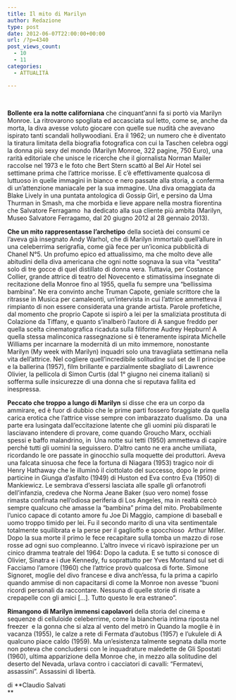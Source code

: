 ```yaml
---
title: Il mito di Marilyn
author: Redazione
type: post
date: 2012-06-07T22:00:00+00:00
url: /?p=4340
post_views_count:
  - 10
  - 11
categories:
  - ATTUALITÀ

---
```

&nbsp;

**Bollente era la notte californiana** che cinquant&rsquo;anni fa si port&ograve; via Marilyn Monroe. La ritrovarono spogliata ed accasciata sul letto, come se, anche da morta, la diva avesse voluto giocare con quelle sue nudit&agrave; che avevano ispirato tanti scandali hollywoodiani. Era il 1962; un numero che &egrave; diventato la tiratura limitata della biografia fotografica con cui la Taschen celebra oggi la donna pi&ugrave; sexy del mondo (Marilyn Monroe, 322 pagine, 750 Euro), una rarit&agrave; editoriale che unisce le ricerche che il giornalista Norman Mailer raccolse nel 1973 e le foto che Bert Stern scatt&ograve; al Bel Air Hotel sei settimane prima che l&rsquo;attrice morisse. E c&rsquo;&egrave; effettivamente qualcosa di luttuoso in quelle immagini in bianco e nero passate alla storia, a conferma di un&rsquo;attenzione maniacale per la sua immagine. Una diva omaggiata da Blake Lively in una puntata antologica di Gossip Girl, e persino da Uma Thurman in Smash, ma che morbida e lieve appare nella mostra fiorentina che Salvatore Ferragamo&nbsp; ha dedicato alla sua cliente pi&ugrave; ambita (Marilyn, Museo Salvatore Ferragamo, dal 20 giugno 2012 al 28 gennaio 2013). 

**Che un mito rappresentasse l&rsquo;archetipo** della societ&agrave; dei consumi ce l&rsquo;aveva gi&agrave; insegnato Andy Warhol, che di Marilyn immortal&ograve; quell&rsquo;allure in una celeberrima serigrafia, come gi&agrave; fece per un&rsquo;iconica pubblicit&agrave; di Chanel N&deg;5. Un profumo epico ed attualissimo, ma che molto deve alle abitudini della diva americana che ogni notte sognava la sua vita &ldquo;vestita&rdquo; solo di tre gocce di quel distillato di donna vera. Tuttavia, per Costance Collier, grande attrice di teatro del Novecento e stimatissima insegnate di recitazione della Monroe fino al 1955, quella fu sempre una &ldquo;bellissima bambina&rdquo;. Ne era convinto anche Truman Capote, geniale scrittore che la ritrasse in Musica per camaleonti, un&rsquo;intervista in cui l&rsquo;attrice ammetteva il rimpianto di non essere considerata una grande artista. Parole profetiche, dal momento che proprio Capote si ispir&ograve; a lei per la smaliziata prostituta di Colazione da Tiffany, e quanto s&rsquo;inalber&ograve; l&rsquo;autore di A sangue freddo per quella scelta cinematografica ricaduta sulla filiforme Audrey Hepburn! A quella stessa malinconica rassegnazione si &egrave; teneramente ispirata Michelle Williams per incarnare la modernit&agrave; di un mito immemore, nonostante Marilyn (My week with Marilyn) inquadri solo una travagliata settimana nella vita dell&rsquo;attrice. Nel cogliere quell&rsquo;incredibile solitudine sul set de Il principe e la ballerina (1957), film brillante e parzialmente sbagliato di Lawrence Olivier, la pellicola di Simon Curtis (dal 1&deg; giugno nei cinema italiani) si sofferma sulle insicurezze di una donna che si reputava fallita ed inespressa. 

**Peccato che troppo a lungo di Marilyn** si disse che era un corpo da ammirare, ed &egrave; fuor di dubbio che le prime parti fossero foraggiate da quella carica erotica che l&rsquo;attrice visse sempre con imbarazzato dualismo. Da&nbsp; una parte era lusingata dall&rsquo;eccitazione latente che gli uomini pi&ugrave; disparati le lasciavano intendere di provare, come quando Groucho Marx, occhiali spessi e baffo malandrino, in&nbsp; Una notte sui tetti (1950) ammetteva di capire perch&eacute; tutti gli uomini la seguissero. D&rsquo;altro canto ne era anche umiliata, ricordando le ore passate in ginocchio sulla moquette dei produttori. Aveva una falcata sinuosa che fece la fortuna di Niagara (1953) tragico noir di Henry Hathaway che le illumin&ograve; il ciottolato del successo, dopo le prime particine in Giunga d&rsquo;asfalto (1949) di Huston ed Eva contro Eva (1950) di Mankiewicz. Le sembrava d&rsquo;essersi lasciata alle spalle gli orfanotrofi dell&rsquo;infanzia, credeva che Norma Jeane Baker (suo vero nome) fosse rimasta confinata nell&rsquo;odiosa periferia di Los Angeles, ma in realt&agrave; cerc&ograve; sempre qualcuno che amasse la &ldquo;bambina&rdquo; prima del mito. Probabilmente l&rsquo;unico capace di cotanto amore fu Joe Di Maggio, campione di baseball e uomo troppo timido per lei. Fu il secondo marito di una vita sentimentale totalmente squilibrata e la perse per il gaglioffo e spocchioso&nbsp; Arthur Miller. Dopo la sua morte il primo le fece recapitare sulla tomba un mazzo di rose rosse ad ogni suo compleanno. L&rsquo;altro invece vi ricav&ograve; ispirazione per un cinico dramma teatrale del 1964: Dopo la caduta. E se tutto si conosce di Olivier, Sinatra e i due Kennedy, fu soprattutto per Yves Montand sul set di Facciamo l&rsquo;amore (1960) che l&rsquo;attrice prov&ograve; qualcosa di forte. Simone Signoret, moglie del divo francese e diva anch&rsquo;essa, fu la prima a capirlo quando ammise di non capacitarsi di come la Monroe non avesse &ldquo;buoni ricordi personali da raccontare. Nessuna di quelle storie di risate a crepapelle con gli amici [&hellip;]. Tutto questo le era estraneo&rdquo;. 

**Rimangono di Marilyn immensi capolavori** della storia del cinema e sequenze di celluloide celeberrime, come la biancheria intima riposta nel freezer&nbsp; e la gonna che si alza al vento del metr&ograve; in Quando la moglie &egrave; in vacanza (1955), le calze a rete di Fermata d&rsquo;autobus (1957) e l&rsquo;ukulele di A qualcuno piace caldo (1959). Ma un&rsquo;esistenza talmente segnata dalla morte non poteva che concludersi con le inquadrature maledette de Gli Spostati (1960), ultima apparizione della Monroe che, in mezzo alla solitudine del deserto del Nevada, urlava contro i cacciatori di cavalli: &ldquo;Fermatevi, assassini&rdquo;. Assassini di libert&agrave;.

di **Claudio Salvati  
**  
&nbsp;